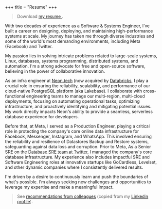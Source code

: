+++
title = "Resume"
+++

> Download [my resume <i class="mdi mdi-file-pdf-box text-slate-600 mdi-48px my-auto dark:text-slate-300 align-middle"></i>](/files/MosabIbrahim.pdf).


With two decades of experience as a Software & Systems Engineer, I've built a career on designing, deploying, and
maintaining high-performance systems at scale. My journey has taken me through diverse industries and some of the
world's most demanding environments, including Meta (Facebook) and Twitter.

My passion lies in solving intricate problems related to large-scale systems, Linux, databases, systems programming,
distributed systems, and automation. I'm a strong advocate for free and open-source software, believing in the power of
collaborative innovation.

As an infra engineer at [Neon.tech](https://neon.tech) (now acquired by [Databricks](https://databricks.com), I play a crucial role in ensuring the reliability, scalability, and
performance of our cloud-native PostgreSQL platform (aka Lakebase). I collaborate with cross-functional engineering teams to manage our
multi-region, multi-cloud deployments, focusing on automating operational tasks, optimizing infrastructure, and
proactively identifying and mitigating potential issues. My work directly impacts Neon's ability to provide a seamless,
serverless database experience for developers.

Before that, at Meta, I served as a Production Engineer, playing a critical role in protecting the company's core online
data infrastructure for Facebook, Messenger, Instagram, and WhatsApp. This involved ensuring the reliability and
resilience of Datastores Backup and Restore systems, safeguarding against data loss and corruption. Prior to Meta, As a
Senior SRE on the [Database SRE team at Twitter](https://www.youtube.com/watch?v=hQQTRE48sw8), I managed the company's core database infrastructure. My experience also
includes impactful SRE and Software Engineering roles at innovative startups like GoCardless, Levelset, and other
dynamic companies where I consistently delivered results.

I'm driven by a desire to continuously learn and push the boundaries of what's possible. I'm always seeking new
challenges and opportunities to leverage my expertise and make a meaningful impact.

> See [recommendations from colleagues](https://mosab.co.uk/recommendations) (copied from my [Linkedin
> profile](https://www.linkedin.com/in/mosab)).
